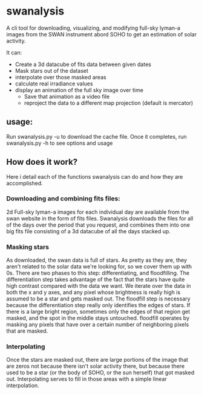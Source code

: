 # swanalysis

A cli tool for downloading, visualizing, and modifying full-sky lyman-a images from the SWAN instrument abord SOHO to get an estimation of solar activity.

It can:
   - Create a 3d datacube of fits data between given dates
   - Mask stars out of the dataset
   - interpolate over those masked areas
   - calculate real irradiance values
   - display an animation of the full sky image over time
     + Save that animation as a video file
     + reproject the data to a different map projection (default is mercator)

## usage:

   Run swanalysis.py -u to download the cache file. Once it completes, run swanalysis.py -h to see options and usage
   
## How does it work?
   Here i detail each of the functions swanalysis can do and how they are accomplished.
  
   ### Downloading and combining fits files:
   2d Full-sky lyman-a images for each individual day are available from the swan website in the form of fits files. Swanalysis downloads the files for all of the days over the period that you request, and combines them into one big fits file consisting of a 3d datacube of all the days stacked up.
      
   ### Masking stars
   As downloaded, the swan data is full of stars. As pretty as they are, they aren't related to the solar data we're looking for, so we cover them up with 0s. There are two phases to this step: differentiating, and floodfilling.
   The differentiation step takes advantage of the fact that the stars have quite high contrast compared with the data we want. We iterate over the data in both the x and y axes, and any pixel whose brightness is really high is assumed to be a star and gets masked out.
   The floodfill step is necessary because the differentiation step really only identifies the edges of stars. If there is a large bright region, sometimes only the edges of that region get masked, and the spot in the middle stays untouched. floodfill operates by masking any pixels that have over a certain number of neighboring pixels that are masked.
   
   ### Interpolating
   Once the stars are masked out, there are large portions of the image that are zeros not because there isn't solar activity there, but because there used to be a star (or the body of SOHO, or the sun herself) that got masked out. Interpolating serves to fill in those areas with a simple linear interpolation.

